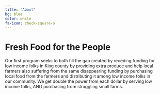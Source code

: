 ```yaml
---
title: "About"
bg: blue
color: white
fa-icon: check-square-o
---
```


# Fresh Food for the People

Our first program seeks to both fill the gap created by receding
funding for low income folks in King county by providing extra produce
and help local farmers also suffering from the same disappearing
funding by purchasing local food from the farmers and distributing it
among low income folks in our community.  We get double the power from
each dollar by serving low income folks, AND purchasing from
struggling small farms.
